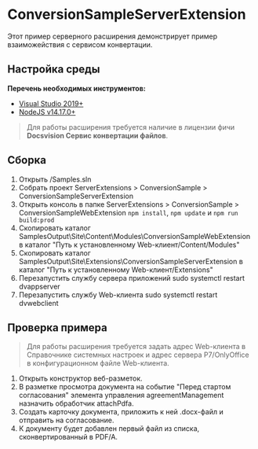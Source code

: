 ﻿# ConversionSampleServerExtension

Этот пример серверного расширения демонстрирует пример взаиможействия с сервисом конвертации.

## Настройка среды

**Перечень необходимых инструментов:** 
* [Visual Studio 2019+](https://www.visualstudio.com)
* [NodeJS v14.17.0+](https://nodejs.org/en/)

> Для работы расширения требуется наличие в лицензии фичи **Docsvision Сервис конвертации файлов**.

## Сборка

1. Открыть /Samples.sln
2. Собрать проект ServerExtensions > ConversionSample > ConversionSampleServerExtension
3. Открыть консоль в папке ServerExtensions > ConversionSample > ConversionSampleWebExtension `npm install`, `npm update` и `npm run build:prod`
4. Скопировать каталог SamplesOutput\Site\Content\Modules\ConversionSampleWebExtension в каталог "Путь к установленному Web-клиент/Content/Modules"
5. Скопировать каталог SamplesOutput\Site\Extensions\ConversionSampleServerExtension в каталог "Путь к установленному Web-клиент/Extensions"
6. Перезапустить службу сервера приложений sudo systemctl restart dvappserver
7. Перезапустить службу Web-клиента sudo systemctl restart dvwebclient

## Проверка примера

> Для работы расширения требуется задать адрес Web-клиента в Справочнике системных настроек и адрес сервера Р7/OnlyOffice в конфигурационном файле Web-клиента.

1. Открыть конструктор веб-разметок.
2. В разметке просмотра документа на событие "Перед стартом согласования" элемента управления agreementManagement назначить обработчик attachPdfa.
3. Создать карточку документа, приложить к ней .docx-файл и отправить на согласование.
4. К документу будет добавлен первый файл из списка, сконвертированный в PDF/A.